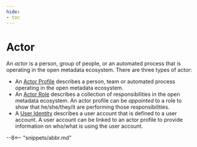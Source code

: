 ```yaml
---
hide:
- toc
---
```


<!-- SPDX-License-Identifier: CC-BY-4.0 -->
<!-- Copyright Contributors to the Egeria project. -->

# Actor

An *actor* is a person, group of people, or an automated process that is operating in the open metadata ecosystem.  There are three types of actor:

* An [Actor Profile](/concepts/actor-profile) describes a person, team or automated process operating in the open metadata ecosystem.
* An [Actor Role](/concepts/actor-role) describes a collection of responsibilities in the open metadata ecosystem. An actor profile can be *appointed* to a role to show that he/she/they/it are performing those responsibilities.
* A [User Identity](/concepts/user-identity) describes a user account that is defined to a user account.  A user account can be linked to an actor profile to provide information on who/what is using the user account.

--8<-- "snippets/abbr.md"
